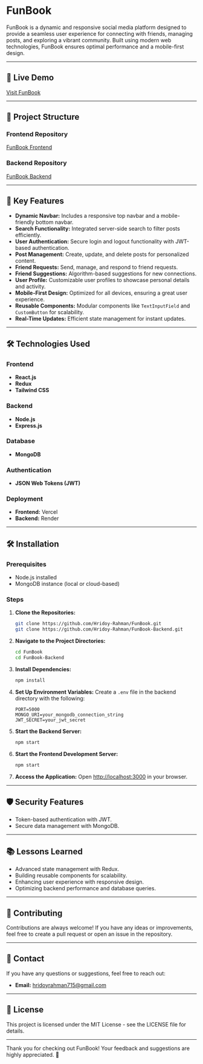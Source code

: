 # FunBook

FunBook is a dynamic and responsive social media platform designed to provide a seamless user experience for connecting with friends, managing posts, and exploring a vibrant community. Built using modern web technologies, FunBook ensures optimal performance and a mobile-first design.

---

## 🚀 Live Demo
[Visit FunBook](https://fun-book.vercel.app)

---

## 📂 Project Structure

### Frontend Repository
[FunBook Frontend](https://github.com/Hridoy-Rahman/FunBook)

### Backend Repository
[FunBook Backend](https://github.com/Hridoy-Rahman/FunBook-Backend)

---

## 🔑 Key Features

- **Dynamic Navbar:** Includes a responsive top navbar and a mobile-friendly bottom navbar.
- **Search Functionality:** Integrated server-side search to filter posts efficiently.
- **User Authentication:** Secure login and logout functionality with JWT-based authentication.
- **Post Management:** Create, update, and delete posts for personalized content.
- **Friend Requests:** Send, manage, and respond to friend requests.
- **Friend Suggestions:** Algorithm-based suggestions for new connections.
- **User Profile:** Customizable user profiles to showcase personal details and activity.
- **Mobile-First Design:** Optimized for all devices, ensuring a great user experience.
- **Reusable Components:** Modular components like `TextInputField` and `CustomButton` for scalability.
- **Real-Time Updates:** Efficient state management for instant updates.

---

## 🛠️ Technologies Used

### Frontend
- **React.js**
- **Redux**
- **Tailwind CSS**

### Backend
- **Node.js**
- **Express.js**

### Database
- **MongoDB**

### Authentication
- **JSON Web Tokens (JWT)**

### Deployment
- **Frontend:** Vercel
- **Backend:** Render

---

## 🛠️ Installation

### Prerequisites
- Node.js installed
- MongoDB instance (local or cloud-based)

### Steps

1. **Clone the Repositories:**
   ```bash
   git clone https://github.com/Hridoy-Rahman/FunBook.git
   git clone https://github.com/Hridoy-Rahman/FunBook-Backend.git
   ```

2. **Navigate to the Project Directories:**
   ```bash
   cd FunBook
   cd FunBook-Backend
   ```

3. **Install Dependencies:**
   ```bash
   npm install
   ```

4. **Set Up Environment Variables:**
   Create a `.env` file in the backend directory with the following:
   ```env
   PORT=5000
   MONGO_URI=your_mongodb_connection_string
   JWT_SECRET=your_jwt_secret
   ```

5. **Start the Backend Server:**
   ```bash
   npm start
   ```

6. **Start the Frontend Development Server:**
   ```bash
   npm start
   ```

7. **Access the Application:**
   Open [http://localhost:3000](http://localhost:3000) in your browser.

---

## 🛡️ Security Features
- Token-based authentication with JWT.
- Secure data management with MongoDB.

---

## 📚 Lessons Learned
- Advanced state management with Redux.
- Building reusable components for scalability.
- Enhancing user experience with responsive design.
- Optimizing backend performance and database queries.

---

## 🙌 Contributing

Contributions are always welcome! If you have any ideas or improvements, feel free to create a pull request or open an issue in the repository.

---

## 📧 Contact
If you have any questions or suggestions, feel free to reach out:
- **Email:** hridoyrahman715@gmail.com

---

## 📜 License
This project is licensed under the MIT License - see the LICENSE file for details.

---

Thank you for checking out FunBook! Your feedback and suggestions are highly appreciated. 🌟
